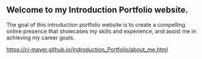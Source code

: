 ## Welcome to my Introduction Portfolio website. 

The goal of this introduction portfolio website is to create a compelling online presence that showcases my skills and experience, and assist me in achieving my career goals.

https://cj-mayer.github.io/Indroduction_Portfolio/about_me.html
